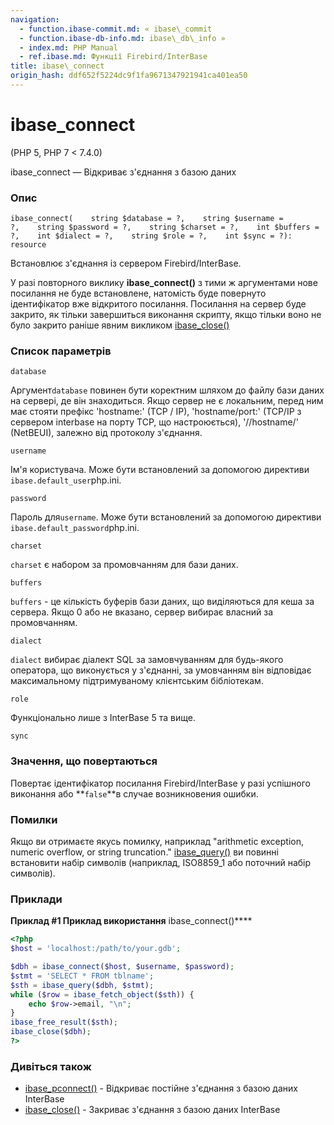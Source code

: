 ```yaml
---
navigation:
  - function.ibase-commit.md: « ibase\_commit
  - function.ibase-db-info.md: ibase\_db\_info »
  - index.md: PHP Manual
  - ref.ibase.md: Функції Firebird/InterBase
title: ibase\_connect
origin_hash: ddf652f5224dc9f1fa9671347921941ca401ea50
---
```

# ibase\_connect

(PHP 5, PHP 7 < 7.4.0)

ibase\_connect — Відкриває з'єднання з базою даних

### Опис

```methodsynopsis
ibase_connect(    string $database = ?,    string $username = ?,    string $password = ?,    string $charset = ?,    int $buffers = ?,    int $dialect = ?,    string $role = ?,    int $sync = ?): resource
```

Встановлює з'єднання із сервером Firebird/InterBase.

У разі повторного виклику **ibase\_connect()** з тими ж аргументами нове посилання не буде встановлене, натомість буде повернуто ідентифікатор вже відкритого посилання. Посилання на сервер буде закрито, як тільки завершиться виконання скрипту, якщо тільки воно не було закрито раніше явним викликом [ibase\_close()](function.ibase-close.md)

### Список параметрів

`database`

Аргумент`database` повинен бути коректним шляхом до файлу бази даних на сервері, де він знаходиться. Якщо сервер не є локальним, перед ним має стояти префікс 'hostname:' (TCP / IP), 'hostname/port:' (TCP/IP з сервером interbase на порту TCP, що настроюється), '//hostname/' (NetBEUI), залежно від протоколу з'єднання.

`username`

Ім'я користувача. Може бути встановлений за допомогою директиви `ibase.default_user`php.ini.

`password`

Пароль для`username`. Може бути встановлений за допомогою директиви `ibase.default_password`php.ini.

`charset`

`charset` є набором за промовчанням для бази даних.

`buffers`

`buffers` - це кількість буферів бази даних, що виділяються для кеша за сервера. Якщо 0 або не вказано, сервер вибирає власний за промовчанням.

`dialect`

`dialect` вибирає діалект SQL за замовчуванням для будь-якого оператора, що виконується у з'єднанні, за умовчанням він відповідає максимальному підтримуваному клієнтським бібліотекам.

`role`

Функціонально лише з InterBase 5 та вище.

`sync`

### Значення, що повертаються

Повертає ідентифікатор посилання Firebird/InterBase у разі успішного виконання або \*\*`false`\*\*в случае возникновения ошибки.

### Помилки

Якщо ви отримаєте якусь помилку, наприклад "arithmetic exception, numeric overflow, or string truncation." [ibase\_query()](function.ibase-query.md) ви повинні встановити набір символів (наприклад, ISO8859\_1 або поточний набір символів).

### Приклади

**Приклад #1 Приклад використання** ibase\_connect()\*\*\*\*

```php
<?php
$host = 'localhost:/path/to/your.gdb';

$dbh = ibase_connect($host, $username, $password);
$stmt = 'SELECT * FROM tblname';
$sth = ibase_query($dbh, $stmt);
while ($row = ibase_fetch_object($sth)) {
    echo $row->email, "\n";
}
ibase_free_result($sth);
ibase_close($dbh);
?>
```

### Дивіться також

-   [ibase\_pconnect()](function.ibase-pconnect.md) \- Відкриває постійне з'єднання з базою даних InterBase
-   [ibase\_close()](function.ibase-close.md) \- Закриває з'єднання з базою даних InterBase
